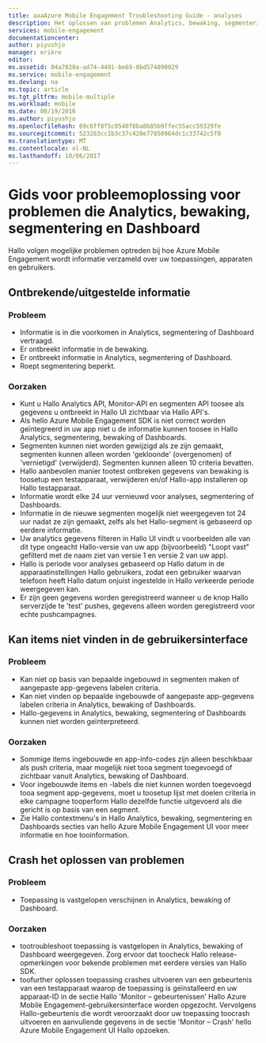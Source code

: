 ```yaml
---
title: aaaAzure Mobile Engagement Troubleshooting Guide - analyses
description: Het oplossen van problemen Analytics, bewaking, segmentering en Dashboard in Azure Mobile Engagement
services: mobile-engagement
documentationcenter: 
author: piyushjo
manager: erikre
editor: 
ms.assetid: 04a7020a-ad74-4491-be69-0bd574890029
ms.service: mobile-engagement
ms.devlang: na
ms.topic: article
ms.tgt_pltfrm: mobile-multiple
ms.workload: mobile
ms.date: 08/19/2016
ms.author: piyushjo
ms.openlocfilehash: 69c6ff8f5c8540f8ba8b85b9ffec55acc59329fe
ms.sourcegitcommit: 523283cc1b3c37c428e77850964dc1c33742c5f0
ms.translationtype: MT
ms.contentlocale: nl-NL
ms.lasthandoff: 10/06/2017
---
```

# <a name="troubleshooting-guide-for-analytics-monitoring-segmentation-and-dashboard-issues"></a>Gids voor probleemoplossing voor problemen die Analytics, bewaking, segmentering en Dashboard
Hallo volgen mogelijke problemen optreden bij hoe Azure Mobile Engagement wordt informatie verzameld over uw toepassingen, apparaten en gebruikers.

## <a name="missingdelayed-information"></a>Ontbrekende/uitgestelde informatie
### <a name="issue"></a>Probleem
* Informatie is in die voorkomen in Analytics, segmentering of Dashboard vertraagd.
* Er ontbreekt informatie in de bewaking.
* Er ontbreekt informatie in Analytics, segmentering of Dashboard.
* Roept segmentering beperkt.

### <a name="causes"></a>Oorzaken
* Kunt u Hallo Analytics API, Monitor-API en segmenten API toosee als gegevens u ontbreekt in Hallo UI zichtbaar via Hallo API's.
* Als hello Azure Mobile Engagement SDK is niet correct worden geïntegreerd in uw app niet u de informatie kunnen toosee in Hallo Analytics, segmentering, bewaking of Dashboards.
* Segmenten kunnen niet worden gewijzigd als ze zijn gemaakt, segmenten kunnen alleen worden 'gekloonde' (overgenomen) of 'vernietigd' (verwijderd). Segmenten kunnen alleen 10 criteria bevatten.
* Hallo aanbevolen manier tootest ontbreken gegevens van bewaking is toosetup een testapparaat, verwijderen en/of Hallo-app installeren op Hallo testapparaat.
* Informatie wordt elke 24 uur vernieuwd voor analyses, segmentering of Dashboards.
* Informatie in de nieuwe segmenten mogelijk niet weergegeven tot 24 uur nadat ze zijn gemaakt, zelfs als het Hallo-segment is gebaseerd op eerdere informatie.
* Uw analytics gegevens filteren in Hallo UI vindt u voorbeelden alle van dit type ongeacht Hallo-versie van uw app (bijvoorbeeld) "Loopt vast" gefilterd met de naam ziet van versie 1 en versie 2 van uw app).
* Hallo is periode voor analyses gebaseerd op Hallo datum in de apparaatinstellingen Hallo gebruikers, zodat een gebruiker waarvan telefoon heeft Hallo datum onjuist ingestelde in Hallo verkeerde periode weergegeven kan.
* Er zijn geen gegevens worden geregistreerd wanneer u de knop Hallo serverzijde te 'test' pushes, gegevens alleen worden geregistreerd voor echte pushcampagnes.

## <a name="cant-locate-items-in-ui"></a>Kan items niet vinden in de gebruikersinterface
### <a name="issue"></a>Probleem
* Kan niet op basis van bepaalde ingebouwd in segmenten maken of aangepaste app-gegevens labelen criteria.
* Kan niet vinden op bepaalde ingebouwde of aangepaste app-gegevens labelen criteria in Analytics, bewaking of Dashboards.
* Hallo-gegevens in Analytics, bewaking, segmentering of Dashboards kunnen niet worden geïnterpreteerd.

### <a name="causes"></a>Oorzaken
* Sommige items ingebouwde en app-info-codes zijn alleen beschikbaar als push criteria, maar mogelijk niet tooa segment toegevoegd of zichtbaar vanuit Analytics, bewaking of Dashboard. 
* Voor ingebouwde items en -labels die niet kunnen worden toegevoegd tooa segment app-gegevens, moet u toosetup lijst met doelen criteria in elke campagne tooperform Hallo dezelfde functie uitgevoerd als die gericht is op basis van een segment.
* Zie Hallo contextmenu's in Hallo Analytics, bewaking, segmentering en Dashboards secties van hello Azure Mobile Engagement UI voor meer informatie en hoe tooinformation.

## <a name="crash-troubleshooting"></a>Crash het oplossen van problemen
### <a name="issue"></a>Probleem
* Toepassing is vastgelopen verschijnen in Analytics, bewaking of Dashboard.

### <a name="causes"></a>Oorzaken
* tootroubleshoot toepassing is vastgelopen in Analytics, bewaking of Dashboard weergegeven. Zorg ervoor dat toocheck Hallo release-opmerkingen voor bekende problemen met eerdere versies van Hallo SDK.
* toofurther oplossen toepassing crashes uitvoeren van een gebeurtenis van een testapparaat waarop de toepassing is geïnstalleerd en uw apparaat-ID in de sectie Hallo 'Monitor – gebeurtenissen' Hallo Azure Mobile Engagement-gebruikersinterface worden opgezocht. Vervolgens Hallo-gebeurtenis die wordt veroorzaakt door uw toepassing toocrash uitvoeren en aanvullende gegevens in de sectie 'Monitor – Crash' hello Azure Mobile Engagement UI Hallo opzoeken. 

